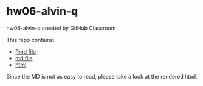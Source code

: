 # hw06-alvin-q
hw06-alvin-q created by GitHub Classroom

This repo contains:

- [Rmd file](hw06.Rmd)
- [md file](hw06.md)
- [html](hw06.html)

Since the MD is not as easy to read, please take a look at the rendered html. 